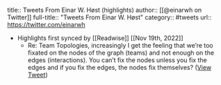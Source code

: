 title:: Tweets From Einar W. Høst (highlights)
author:: [[@einarwh on Twitter]]
full-title:: "Tweets From Einar W. Høst"
category:: #tweets
url:: https://twitter.com/einarwh

- Highlights first synced by [[Readwise]] [[Nov 19th, 2022]]
	- Re: Team Topologies, increasingly I get the feeling that we’re too fixated on the nodes of the graph (teams) and not enough on the edges (interactions). You can’t fix the nodes unless you fix the edges and if you fix the edges, the nodes fix themselves? ([View Tweet](https://twitter.com/einarwh/status/1570173390916571138))
